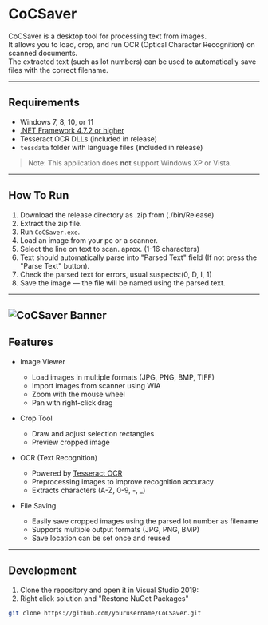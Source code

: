 
# CoCSaver

CoCSaver is a desktop tool for processing text from images.  
It allows you to load, crop, and run OCR (Optical Character Recognition) on scanned documents.  
The extracted text (such as lot numbers) can be used to automatically save files with the correct filename.

---

## Requirements
- Windows 7, 8, 10, or 11  
- [.NET Framework 4.7.2 or higher](https://dotnet.microsoft.com/download/dotnet-framework)  
- Tesseract OCR DLLs (included in release)  
- `tessdata` folder with language files (included in release)

> Note: This application does **not** support Windows XP or Vista.


---

## How To Run
1. Download the release directory as .zip from (./bin/Release)
2. Extract the zip file.  
3. Run `CoCSaver.exe`.  
4. Load an image from your pc or a scanner.  
5. Select the line on text to scan.  aprox. (1-16 characters)  
6. Text should automatically parse into "Parsed Text" field (If not press the "Parse Text" button).
7. Check the parsed text for errors, usual suspects:(0, D, I, 1)
8. Save the image — the file will be named using the parsed text.  
---
![CoCSaver Banner](https://i.imgur.com/fkyoO3p.png)
---

## Features
- Image Viewer  
  - Load images in multiple formats (JPG, PNG, BMP, TIFF)
  - Import images from scanner using WIA 
  - Zoom with the mouse wheel  
  - Pan with right-click drag  

- Crop Tool  
  - Draw and adjust selection rectangles  
  - Preview cropped image  

- OCR (Text Recognition)  
  - Powered by [Tesseract OCR](https://github.com/tesseract-ocr/tesseract)  
  - Preprocessing images to improve recognition accuracy  
  - Extracts characters (A-Z, 0-9, -, _)  

- File Saving  
  - Easily save cropped images using the parsed lot number as filename  
  - Supports multiple output formats (JPG, PNG, BMP)  
  - Save location can be set once and reused  



---

## Development
1. Clone the repository and open it in Visual Studio 2019:
2. Right click solution and "Restone NuGet Packages"

```bash
git clone https://github.com/yourusername/CoCSaver.git
